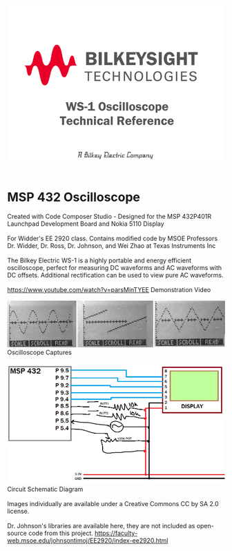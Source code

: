 ![](BITMAPS/Tech%20Ref%20Title.png?raw=true)
<br><br>
# MSP 432 Oscilloscope
 Created with Code Composer Studio - Designed for the MSP 432P401R Launchpad Development Board and Nokia 5110 Display
 <br><br>
 For Widder's EE 2920 class. Contains modified code by MSOE Professors Dr. Widder, Dr. Ross, Dr. Johnson, and Wei Zhao at Texas Instruments Inc
 <br><br>
 The Bilkey Electric WS-1 is a highly portable and energy efficient oscilloscope, perfect for measuring DC waveforms and AC waveforms with DC offsets. Additional rectification can be used to view pure AC waveforms.
 <br><br>
https://www.youtube.com/watch?v=parsMinTYEE
Demonstration Video
 <br><br>
![](BITMAPS/scope%20caps.png?raw=true)
Oscilloscope Captures
<br><br>
![](BITMAPS/schematic.png?raw=true)
Circuit Schematic Diagram
<br><br>
Images individually are available under a Creative Commons CC by SA 2.0 license.
<br><br>
Dr. Johnson's libraries are available here, they are not included as open-source code from this project.
https://faculty-web.msoe.edu/johnsontimoj/EE2920/index-ee2920.html
